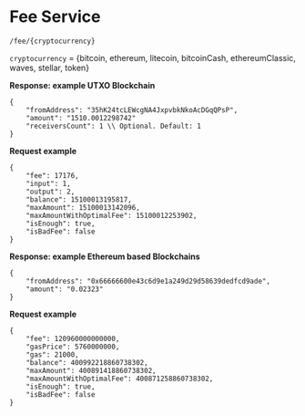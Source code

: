 # Fee Service

`/fee/{cryptocurrency}`

`cryptocurrency` = {bitcoin, ethereum, litecoin, bitcoinCash, ethereumClassic, waves, stellar, token}

**Response: example UTXO Blockchain**
```
{
	"fromAddress": "35hK24tcLEWcgNA4JxpvbkNkoAcDGqQPsP",
	"amount": "1510.0012298742"
	"receiversCount": 1 \\ Optional. Default: 1
}
```

**Request example**
```
{
    "fee": 17176,
    "input": 1,
    "output": 2,
    "balance": 15100013195817,
    "maxAmount": 15100013142096,
    "maxAmountWithOptimalFee": 15100012253902,
    "isEnough": true,
    "isBadFee": false
}
```

**Response: example Ethereum based Blockchains**
```
{
	"fromAddress": "0x66666600e43c6d9e1a249d29d58639dedfcd9ade",
	"amount": "0.02323"
}
```

**Request example**
```
{
    "fee": 120960000000000,
    "gasPrice": 5760000000,
    "gas": 21000,
    "balance": 400992218860738302,
    "maxAmount": 400891418860738302,
    "maxAmountWithOptimalFee": 400871258860738302,
    "isEnough": true,
    "isBadFee": false
}
```
